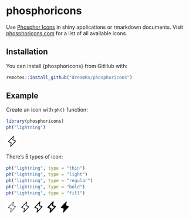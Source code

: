 
<!-- README.md is generated from README.Rmd. Please edit that file -->

# phosphoricons

<!-- badges: start -->
<!-- badges: end -->

Use [Phosphor Icons](https://github.com/phosphor-icons/phosphor-icons)
in shiny applications or rmarkdown documents. Visit
[phosphoricons.com](https://phosphoricons.com/) for a list of all
available icons.

## Installation

You can install {phosphoricons} from GitHub with:

``` r
remotes::install_github("dreamRs/phosphoricons")
```

## Example

Create an icon with `ph()` function:

``` r
library(phosphoricons)
ph("lightning")
```

<img src="man/figures/lightning-light.svg" height="32" />

There’s 5 types of icon:

``` r
ph("lightning", type = "thin")
ph("lightning", type = "light")
ph("lightning", type = "regular")
ph("lightning", type = "bold")
ph("lightning", type = "fill")
```

<img src="man/figures/lightning-thin.svg" height="32" />
<img src="man/figures/lightning-light.svg" height="32" />
<img src="man/figures/lightning-regular.svg" height="32" />
<img src="man/figures/lightning-bold.svg" height="32" />
<img src="man/figures/lightning-fill.svg" height="32" />
